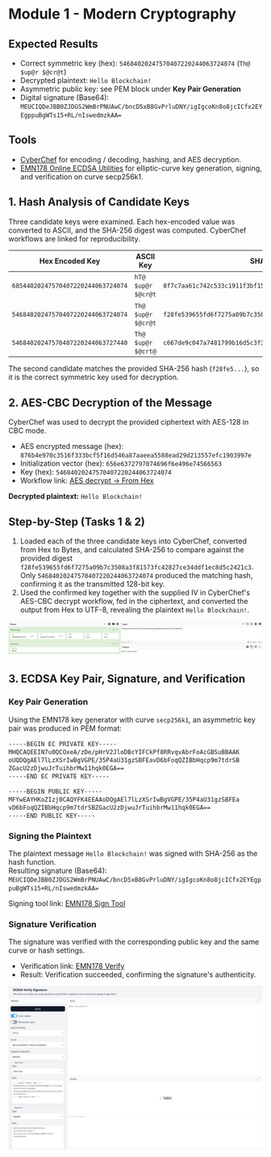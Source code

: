 # Module 1 - Modern Cryptography

## Expected Results
- Correct symmetric key (hex): `54684020247570407220244063724074` (`Th@ $up@r $@cr@t`)
- Decrypted plaintext: `Hello Blockchain!`
- Asymmetric public key: see PEM block under **Key Pair Generation**
- Digital signature (Base64): `MEUCIQDeJBB0ZJDGS2WmBrPNUAwC/bncD5xB8GvPrluDNY/igIgcoKn8o8jcICfx2EYEgppuBgWTs15+RL/nIswedmzkAA=`

## Tools
- [CyberChef](https://gchq.github.io/CyberChef/) for encoding / decoding, hashing, and AES decryption.
- [EMN178 Online ECDSA Utilities](https://emn178.github.io/online-tools/) for elliptic-curve key generation, signing, and verification on curve secp256k1.

## 1. Hash Analysis of Candidate Keys
Three candidate keys were examined. Each hex-encoded value was converted to ASCII, and the SHA-256 digest was computed. CyberChef workflows are linked for reproducibility.

| Hex Encoded Key | ASCII Key | SHA-256 Digest | CyberChef Workflow |
| --- | --- | --- | --- |
| `68544020247570407220244063724074` | `hT@ $up@r $@cr@t` | `8f7c7aa61c742c533c1911f3bf15a62641f01e8fcaceef252bf26a5f7a53b046` | [Full CyberChef Workflow](https://gchq.github.io/CyberChef/#recipe=From_Hex('Auto')SHA2('256',64,160)&input=Njg1NDQwMjAyNDc1NzA0MDcyMjAyNDQwNjM3MjQwNzQ&oeol=FF) |
| `54684020247570407220244063724074` | `Th@ $up@r $@cr@t` | `f28fe539655fd6f7275a09b7c3508a3f81573fc42827ce34ddf1ec8d5c2421c3` | [Full CyberChef Workflow](https://gchq.github.io/CyberChef/#recipe=From_Hex('Auto')SHA2('256',64,160)&input=NTQ2ODQwMjAyNDc1NzA0MDcyMjAyNDQwNjM3MjQwNzQ&oeol=FF) |
| `54684020247570407220244063727440` | `Th@ $up@r $@crt@` | `c667de9c047a7481799b16d5c3f3547064f6cb7ac40b2145a02582b1c734c717` | [Full CyberChef Workflow](https://gchq.github.io/CyberChef/#recipe=From_Hex('Auto')SHA2('256',64,160)&input=NTQ2ODQwMjAyNDc1NzA0MDcyMjAyNDQwNjM3Mjc0NDA&oeol=FF) |

The second candidate matches the provided SHA-256 hash (`f28fe5...`), so it is the correct symmetric key used for decryption.

## 2. AES-CBC Decryption of the Message
CyberChef was used to decrypt the provided ciphertext with AES-128 in CBC mode.

- AES encrypted message (hex): `876b4e970c3516f333bcf5f16d546a87aaeea5588ead29d213557efc1903997e`
- Initialization vector (hex): `656e6372797074696f6e496e74566563`
- Key (hex): `54684020247570407220244063724074`
- Workflow link: [AES decrypt -> From Hex](https://gchq.github.io/CyberChef/#recipe=AES_Decrypt(%7B'option':'Hex','string':'54684020247570407220244063724074'%7D,%7B'option':'Hex','string':'656e6372797074696f6e496e74566563'%7D,'CBC','Hex','Hex',%7B'option':'Hex','string':''%7D,%7B'option':'Hex','string':''%7D)From_Hex('None')&input=ODc2YjRlOTcwYzM1MTZmMzMzYmNmNWYxNmQ1NDZhODdhYWVlYTU1ODhlYWQyOWQyMTM1NTdlZmMxOTAzOTk3ZQ&oeol=FF)

**Decrypted plaintext:** `Hello Blockchain!`

## Step-by-Step (Tasks 1 & 2)
1. Loaded each of the three candidate keys into CyberChef, converted from Hex to Bytes, and calculated SHA-256 to compare against the provided digest `f28fe539655fd6f7275a09b7c3508a3f81573fc42827ce34ddf1ec8d5c2421c3`. Only `54684020247570407220244063724074` produced the matching hash, confirming it as the transmitted 128-bit key.
2. Used the confirmed key together with the supplied IV in CyberChef's AES-CBC decrypt workflow, fed in the ciphertext, and converted the output from Hex to UTF-8, revealing the plaintext `Hello Blockchain!`.

![Hello Blockchain!](images/image_1.png)

## 3. ECDSA Key Pair, Signature, and Verification

### Key Pair Generation
Using the EMN178 key generator with curve `secp256k1`, an asymmetric key pair was produced in PEM format:

```pem
-----BEGIN EC PRIVATE KEY-----
MHQCAQEEIN7u0QCOxeA/zDe/pHrV2JloDBcYIFCkPf8RRvqvAbrFoAcGBSuBBAAK
oUQDQgAEl7lLzXSrIwBgVGPE/35P4aU31gzSBFEavD6bFoqQZIBbHqcp9m7tdrSB
ZGacU2zDjwuJrTuihbrMw11hqk0EGA==
-----END EC PRIVATE KEY-----
```

```pem
-----BEGIN PUBLIC KEY-----
MFYwEAYHKoZIzj0CAQYFK4EEAAoDQgAEl7lLzXSrIwBgVGPE/35P4aU31gzSBFEa
vD6bFoqQZIBbHqcp9m7tdrSBZGacU2zDjwuJrTuihbrMw11hqk0EGA==
-----END PUBLIC KEY-----
```

### Signing the Plaintext
The plaintext message `Hello Blockchain!` was signed with SHA-256 as the hash function.  
Resulting signature (Base64):  
`MEUCIQDeJBB0ZJDGS2WmBrPNUAwC/bncD5xB8GvPrluDNY/igIgcoKn8o8jcICfx2EYEgppuBgWTs15+RL/nIswedmzkAA=`

Signing tool link: [EMN178 Sign Tool](https://emn178.github.io/online-tools/ecdsa/sign/?input=Hello%20Blockchain!&input_type=utf-8&output_type=base64&curve=secp256k1&algorithm=SHA256&private_key_input_type=pem_text&private_key=-----BEGIN%20EC%20PRIVATE%20KEY-----%0AMHQCAQEEIN7u0QCOxeA%2FzDe%2FpHrV2JloDBcYIFCkPf8RRvqvAbrFoAcGBSuBBAAK%0AoUQDQgAEl7lLzXSrIwBgVGPE%2F35P4aU31gzSBFEavD6bFoqQZIBbHqcp9m7tdrSB%0AZGacU2zDjwuJrTuihbrMw11hqk0EGA%3D%3D%0A-----END%20EC%20PRIVATE%20KEY-----)

### Signature Verification
The signature was verified with the corresponding public key and the same curve or hash settings.

- Verification link: [EMN178 Verify](https://emn178.github.io/online-tools/ecdsa/verify/?input=Hello%20Blockchain!&input_type=utf-8&curve=secp256k1&algorithm=SHA256&public_key_input_type=pem_text&public_key=-----BEGIN%20PUBLIC%20KEY-----%0AMFYwEAYHKoZIzj0CAQYFK4EEAAoDQgAEl7lLzXSrIwBgVGPE%2F35P4aU31gzSBFEa%0AvD6bFoqQZIBbHqcp9m7tdrSBZGacU2zDjwuJrTuihbrMw11hqk0EGA%3D%3D%0A-----END%20PUBLIC%20KEY-----&signature_input_type=base64&signature=MEUCIQDeJBB0ZJDGS2WmBrPNUAwC%2FbncD5xB8GvPrluDNY%2F%2FigIgcoKn8o8jcICfx2EYEgppuBgWTs15%2BRL%2FnIswedmzkAA%3D)
- Result: Verification succeeded, confirming the signature's authenticity.

![Verification succeeded](images/iamge_2.png)





